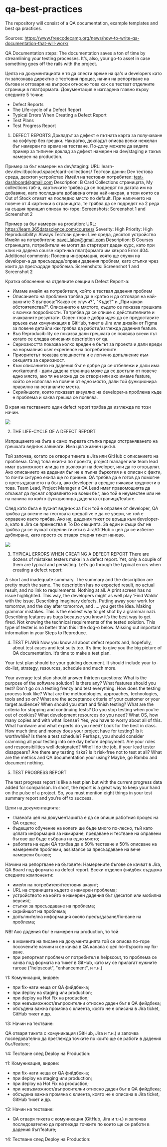 # qa-best-practices
Ths repository will consist of a QA documentation, example templates and best qa practices.

Sources:
https://www.freecodecamp.org/news/how-to-write-qa-documentation-that-will-work/


QA Documentation steps:
The documentation saves a ton of time by streamlining your testing processes. It’s, also, your go-to asset in case something goes off the rails with the project.

Целта на документацията е тя да спести време на qa's и developers като ги запознава директно с тестовия процес, начин на репортване на бъгове и отговаря на въпроси относно това как се тестват отделните страници в платформата. Документация е изгладена главно върху следните 5 точки:
* Defect Reports
* The Life-cycle of a Defect Report
* Typical Errors When Creating a Defect Report
* Test Plans
* Test Progress Report

1. DEFECT REPORTS
Докладът за дефект е пътната карта за получаване на софтуер без грешки. Накратко, докладът описва всеки нежелан бъг намерен по време на тестване. По-долу можете да видите пример за типичен доклад за дефект намерен на dev/staging и такъв намерен на production.

Пример за бъг намерен на dev/staging:
URL: learn-dev.dev.itbpcloud.space/card-collections/
Тестови данни: Dev тестова среда, десктоп устройство
Имейл на тестовия потребител: test-dashboard@gmail.com
Description: В Card Collections страницата, My collections таб-а, картичките трябва да се подредят по датата им на добавяне, като последната добавена отива най-накрая, а тези които са Out of Stock отиват на последно място по default. При наличието на повече от 4 картички в страницата, те трябва да се подредят на 2 реда на същия принцип описан по-горе:
Screenshots: Screenshot 1 and Screenshot 2


Пример за бъг намерен на prodution:
URL: https://learn.365datascience.com/courses/
Severity: High
Priority: High
Reproducibility: Always
Тестови данни: Live среда, десктоп устройство
Имейл на потребителя: pavel_lalev@gmail.com
Description: В Courses страницата, потребители не могат да стартират даден курс, като при клик на дадена course картичка платформата им хвърля Error 404.
Additional comments: Полезна информация, която ще служи на developer-a да пресъздаде/оправи дадения проблем, като стъпки чрез които да пресъздаде проблема.
Screenshots: Screenshot 1 and Screenshot 2

Кратка обяснение на отделните секции в Defect Report-a:
* Имаме имейл на потребителя, който е тествал дадения проблем
* Описанието на проблема трябва да е кратко и да отговаря на най-важните 3 въпроса:"Какво се случи?", "Къде?" и „При какви обстоятелства?“. Описанието е мястото, където се показва грешката с всички подробности. Тя трябва да се опише с действителните и очакваните резултати. Освен това е добра идея да се предоставите връзка към комуникация в GitHub, тикет в Jira или дизайн от Figma за повече детайли как трябва да работи/изглежда дадения feature.
* Във Reproducibility се показва дали грешката се появява всеки път когато се следва описания description от qa.
* Сериозността показва колко вреден е бъгът за проекта и дали вреди на нормалния user experience на потребителите.
* Приоритетът показва спешността и е логично допълнение към секцията за сериозност.
* Към описанието на дадения бъг е добре да се отбележи и дали има workaround - дали дадена страница може да се достъпи от повече едно място, ако тя не може да се отвори или ако имаме feature, който се използва на повече от едно място, дали той функционира правилно на останалите места.
* Скрийншоти, които показват визуално на developer-a проблема къде е проблема и каква грешка се появява.

В края на тестването един defect report трябва да изглежда по този начин.


<img src="defect-report-Jira.png">


2. THE LIFE-CYCLE OF A DEFECT REPORT

Изпращането на бъга е само първата стъпка преди отстраняването на грешката веднъж завинаги. Има цял жизнен цикъл.

Той започва, когато се отвори тикета в Jira или GitHub с описанието на проблема. След това екип-a по проекта, project manager или team lead имат възможност или да го възложат на developer, или да го отхвърлят. Ако описанието на дадения бъг не е пълна бъркотия и е описан с факти, то почти сигурно екипа ще го приеме. QA трябва да е готов да помогне в пресъздаването на бъга, ако developer-а срещне някакви трудности в това. Team Lead, Project Manager и QA Lead имат правомощията да откажат да пуснат оправянето на всеки бъг, ако той е неуместен или не на начина по който функционира дадената страница/feature.

След като бъга е пуснат веднъж за fix и той е оправен от developer, QA трябва да влезне на тестовата среда/live е да се увери, че той е оправено както трябва. Ако не, дадения тикет се връща към developer-a, като в Jira се премества в To Do секцията. За един и същи бъг не трябва да се пускат отделни тикети в Jira/GitHub с цел да се избегне дублиране, като просто се отваря стария тикет наново.

<img src="defect-report.png">


3. TYPICAL ERRORS WHEN CREATING A DEFECT REPORT
There are dozens of mistakes testers make in a defect report. Yet, only a couple of them are typical and persisting. Let’s go through the typical errors when creating a defect report:

A short and inadequate summary.
The summary and the description are pretty much the same.
The description has no expected result, no actual result, and no link to requirements. Nothing at all.
A print screen has no issue highlighted. This way, the developers might as well play ‘Find Waldo’ with the issue.
Describing imaginary defects.
Putting away your work for tomorrow, and the day after tomorrow, and …. you get the idea.
Making grammar mistakes. This is the easiest way to get shot by a grammar nazi.
Describing features as bugs because you know it’s the best way to get fired.
Not knowing the technical requirements of the tested solution. This type of tester is no better than this little dog-o below.
Missing out important information in your Steps to Reproduce.


4. TEST PLANS
Now you know all about defect reports and, hopefully, about test cases and test suits too. It’s time to give you the big picture of QA documentation. It’s time to make a test plan.

Your test plan should be your guiding document. It should include your to-do-list, strategy, resources, schedule and much more.

Your average test plan should answer thirteen questions:
What is the purpose of the software solution? Is there any?
What features should you test? Don’t go on a testing frenzy and test everything.
How does the testing process look like? What are the methodologies, approaches, technologies, tools and so on?
What are the acceptance criteria of your customer or your target audience?
When should you start and finish testing?
What are the criteria for stopping and continuing tests? Do you stop testing when you’re out of cookies?
What development resources do you need? What OS, how many copies and with what license? Yes, you have to worry about all of this.
What hardware and what experts do you need? Look for the best in class.
How much time and money does your project have for testing? Is it worthwhile?
Is there a test schedule? Perhaps, you should consider cramming all your testing into one day before deployment.
Are your roles and responsibilities well designated? Who’ll do the job, if your lead tester disappears?
Are there any testing risks? Is it risk-free not to test at all? 
What are the metrics and QA documentation your using? Maybe, go Rambo and document nothing.


5. TEST PROGRESS REPORT

The test progress report is like a test plan but with the current progress data added for comparison. In short, the report is a great way to keep your hand on the pulse of a project. So, you must mention eight things in your test summary report and you’re off to success.


Цели на документацията:
* главната цел на документацията е да се опише работния процес на QA отдела;
* бъдещето обучение на колеги ще бъде много по-лесно, тъй като цялата информация за намиране, предаване и тестване на оправени бъгове ще бъде събрана на едно място;
* работата на един QA трябва да е 50% тестване и 50% описване на намерените проблеми, assistance за пресъздаване на вече намерени бъгове;


Начини на репортване на бъговете:
Намерените бъгове се качват в Jira, QA Board под формата на defect report. Всеки отделен фийдбек съдържа следните компоненти:
* имейл на потребителя/тестовия акаунт;
* URL на страницата където е намерен проблема;
* устройството на който е намерен дадения бъг /десктоп или мобилна версия/;
* стъпки за пресъздаване на проблема;
* скрийншот на проблема;
* допълнителна информация около пресъздаване/fix-ване на проблема;

NB! Ако дадения бъг е намерен на production, то той:
* в момента на писане на документацията той се описва по-горе посочените начини и се качва в QA канала с цел по-бързото му fix-ване.
* при репортнат проблем от потребител в helpscout, то проблема се качва под формата на тикет в GitHub, като му се прилагат нужните тагове ("helpscout", "enhancement", и т.н.)

т1: Комуникация, видове:

* при fix-нати неща от QA фийдбек-a;
* при deploy на staging или production;
* при deploy на Hot Fix на production;
* при невъзможност/въпросителни относно даден бъг в QA фийдбека;
* обсъдена важна промяна с клиента, която не е описана в Jira ticket, GitHub тикет и др.

т3: Начин на тестване:

QA отваря тикета с комуникация (GitHub, Jira и т.н.) и започва последователно да преглежда точките по които ще се работи в дадения бъг/feature;

т4: Тестване след Deploy на Production:

т1: Комуникация, видове:
* при fix-нати неща от QA фийдбек-a;
* при deploy на staging или production;
* при deploy на Hot Fix на production;
* при невъзможност/въпросителни относно даден бъг в QA фийдбека;
* обсъдена важна промяна с клиента, която не е описана в Jira ticket, GitHub тикет и др.

т3: Начин на тестване:
- QA отваря тикета с комуникация (GitHub, Jira и т.н.) и започва последователно да преглежда точките по които ще се работи в дадения бъг/feature;

т4: Тестване след Deploy на Production:

